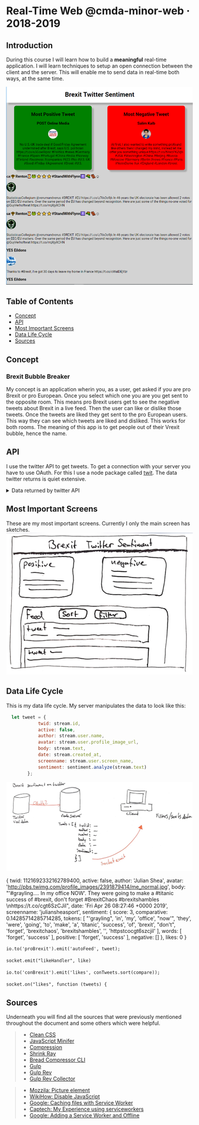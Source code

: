 # Real-Time Web @cmda-minor-web · 2018-2019

## Introduction
During this course I will learn how to build a **meaningful** real-time application. I will learn techniques to setup an open connection between the client and the server. This will enable me to send data in real-time both ways, at the same time.

![Brexit Bubble Breaker](screens/screenshot.png)

## Table of Contents

- [Concept](#concept)
- [API](#api)
- [Most Important Screens](#most-important-screens)
- [Data Life Cycle](#data-life-cycle)
- [Sources](#sources)

## Concept
### Brexit Bubble Breaker
My concept is an application wherin you, as a user, get asked if you are pro Brexit or pro European. Once you select which one you are you get sent to the opposite room. This means pro Brexit users get to see the negative tweets about Brexit in a live feed. Then the user can like or dislike those tweets. Once the tweets are liked they get sent to the pro European users. This way they can see which tweets are liked and disliked. This works for both rooms. The meaning of this app is to get people out of their Vrexit bubble, hence the name.

## API
I use the twitter API to get tweets. To get a connection with your server you have to use OAuth. For this I use a node package called [twit](https://www.npmjs.com/package/twit). The data twitter returns is quiet extensive.


<details>
  <summary>Data returned by twitter API</summary>

``` json
{ created_at: 'Wed Mar 13 17:22:28 +0000 2019',
     id: 1105881826676088800,
     id_str: '1105881826676088839',
     text:
      '"Ultimately we are leaving the largest trading bloc and our closest trading partner. We are already seeing impact t… https://t.co/05mDUeeBNd',
     display_text_range: [ 0, 140 ],
     source:
      '<a href="http://twitter.com/download/android" rel="nofollow">Twitter for Android</a>',
     truncated: true,
     in_reply_to_status_id: null,
     in_reply_to_status_id_str: null,
     in_reply_to_user_id: null,
     in_reply_to_user_id_str: null,
     in_reply_to_screen_name: null,
     user:
      { id: 863377035661647900,
        id_str: '863377035661647877',
        name: 'Matty 🇬🇧🇪🇺',
        screen_name: 'Doozy_45',
        location: null,
        url: null,
        description:
         'General News , Politics, Brexit Headlines/News... #AntiBrexit, #ProEU, #Saboteur, #FBPE 🇬🇧🇪🇺',
        translator_type: 'none',
        protected: false,
        verified: false,
        followers_count: 10228,
        friends_count: 9113,
        listed_count: 36,
        favourites_count: 85335,
        statuses_count: 165241,
        created_at: 'Sat May 13 12:55:00 +0000 2017',
        utc_offset: null,
        time_zone: null,
        geo_enabled: false,
        lang: 'en',
        contributors_enabled: false,
        is_translator: false,
        profile_background_color: 'F5F8FA',
        profile_background_image_url: '',
        profile_background_image_url_https: '',
        profile_background_tile: false,
        profile_link_color: '1DA1F2',
        profile_sidebar_border_color: 'C0DEED',
        profile_sidebar_fill_color: 'DDEEF6',
        profile_text_color: '333333',
        profile_use_background_image: true,
        profile_image_url:
         'http://pbs.twimg.com/profile_images/899556584518496256/YoRivQpz_normal.jpg',
        profile_image_url_https:
         'https://pbs.twimg.com/profile_images/899556584518496256/YoRivQpz_normal.jpg',
        profile_banner_url:
         'https://pbs.twimg.com/profile_banners/863377035661647877/1550942062',
        default_profile: true,
        default_profile_image: false,
        following: null,
        follow_request_sent: null,
        notifications: null },
     geo: null,
     coordinates: null,
     place: null,
     contributors: null,
     is_quote_status: false,
     extended_tweet:
      { full_text:
         '"Ultimately we are leaving the largest trading bloc and our closest trading partner. We are already seeing impact to the economy" #Brexit https://t.co/qQPulpx1dx',
        display_text_range: [ 0, 137 ],
        entities:
         { hashtags: [ { text: 'Brexit', indices: [ 130, 137 ] } ],
           urls: [],
           user_mentions: [],
           symbols: [],
           media:
            [ { id: 1105881689501458400,
                id_str: '1105881689501458432',
                indices: [ 138, 161 ],
                additional_media_info: { monetizable: false },
                media_url:
                 'http://pbs.twimg.com/ext_tw_video_thumb/1105881689501458432/pu/img/AhS6DODELWm4KAbz.jpg',
                media_url_https:
                 'https://pbs.twimg.com/ext_tw_video_thumb/1105881689501458432/pu/img/AhS6DODELWm4KAbz.jpg',
                url: 'https://t.co/qQPulpx1dx',
                display_url: 'pic.twitter.com/qQPulpx1dx',
                expanded_url:
                 'https://twitter.com/Doozy_45/status/1105881826676088839/video/1',
                type: 'video',
                video_info:
                 { aspect_ratio: [ 16, 9 ],
                   duration_millis: 40429,
                   variants:
                    [ { bitrate: 2176000,
                        content_type: 'video/mp4',
                        url:
                         'https://video.twimg.com/ext_tw_video/1105881689501458432/pu/vid/1280x720/00MOdjVU2MXwPhcX.mp4?tag=8' },
                      { content_type: 'application/x-mpegURL',
                        url:
                         'https://video.twimg.com/ext_tw_video/1105881689501458432/pu/pl/CULHSn6DjLsaswx6.m3u8?tag=8' },
                      { bitrate: 832000,
                        content_type: 'video/mp4',
                        url:
                         'https://video.twimg.com/ext_tw_video/1105881689501458432/pu/vid/640x360/7o5k3MjVfT6f7NOE.mp4?tag=8' },
                      { bitrate: 256000,
                        content_type: 'video/mp4',
                        url:
                         'https://video.twimg.com/ext_tw_video/1105881689501458432/pu/vid/320x180/JTXOM-yZEDvNkSOd.mp4?tag=8' } ] },
                sizes:
                 { thumb: { w: 150, h: 150, resize: 'crop' },
                   medium: { w: 1200, h: 675, resize: 'fit' },
                   small: { w: 680, h: 383, resize: 'fit' },
                   large: { w: 1280, h: 720, resize: 'fit' } } } ] },
        extended_entities:
         { media:
            [ { id: 1105881689501458400,
                id_str: '1105881689501458432',
                indices: [ 138, 161 ],
                additional_media_info: { monetizable: false },
                media_url:
                 'http://pbs.twimg.com/ext_tw_video_thumb/1105881689501458432/pu/img/AhS6DODELWm4KAbz.jpg',
                media_url_https:
                 'https://pbs.twimg.com/ext_tw_video_thumb/1105881689501458432/pu/img/AhS6DODELWm4KAbz.jpg',
                url: 'https://t.co/qQPulpx1dx',
                display_url: 'pic.twitter.com/qQPulpx1dx',
                expanded_url:
                 'https://twitter.com/Doozy_45/status/1105881826676088839/video/1',
                type: 'video',
                video_info:
                 { aspect_ratio: [ 16, 9 ],
                   duration_millis: 40429,
                   variants:
                    [ { bitrate: 2176000,
                        content_type: 'video/mp4',
                        url:
                         'https://video.twimg.com/ext_tw_video/1105881689501458432/pu/vid/1280x720/00MOdjVU2MXwPhcX.mp4?tag=8' },
                      { content_type: 'application/x-mpegURL',
                        url:
                         'https://video.twimg.com/ext_tw_video/1105881689501458432/pu/pl/CULHSn6DjLsaswx6.m3u8?tag=8' },
                      { bitrate: 832000,
                        content_type: 'video/mp4',
                        url:
                         'https://video.twimg.com/ext_tw_video/1105881689501458432/pu/vid/640x360/7o5k3MjVfT6f7NOE.mp4?tag=8' },
                      { bitrate: 256000,
                        content_type: 'video/mp4',
                        url:
                         'https://video.twimg.com/ext_tw_video/1105881689501458432/pu/vid/320x180/JTXOM-yZEDvNkSOd.mp4?tag=8' } ] },
                sizes:
                 { thumb: { w: 150, h: 150, resize: 'crop' },
                   medium: { w: 1200, h: 675, resize: 'fit' },
                   small: { w: 680, h: 383, resize: 'fit' },
                   large: { w: 1280, h: 720, resize: 'fit' } } } ] } },
     quote_count: 0,
     reply_count: 3,
     retweet_count: 32,
     favorite_count: 53,
     entities:
      { hashtags: [],
        urls:
         [ { url: 'https://t.co/05mDUeeBNd',
             expanded_url: 'https://twitter.com/i/web/status/1105881826676088839',
             display_url: 'twitter.com/i/web/status/1…',
             indices: [ 117, 140 ] } ],
        user_mentions: [],
        symbols: [] },
     favorited: false,
     retweeted: false,
     possibly_sensitive: false,
     filter_level: 'low',
     lang: 'en' },
  is_quote_status: false,
  quote_count: 0,
  reply_count: 0,
  retweet_count: 0,
  favorite_count: 0,
  entities:
   { hashtags: [],
     urls: [],
     user_mentions:
      [ { screen_name: 'Doozy_45',
          name: 'Matty 🇬🇧🇪🇺',
          id: 863377035661647900,
          id_str: '863377035661647877',
          indices: [ 3, 12 ] } ],
     symbols: [] },
  favorited: false,
  retweeted: false,
  filter_level: 'low',
  lang: 'en',
  timestamp_ms: '1555593152035' }
```
</details>

## Most Important Screens

These are my most important screens. Currently I only the main screen has sketches.
![Index.ejs](screens/indexSketch.jpeg)
## Data Life Cycle
This is my data life cycle. My server manipulates the data to look like this:

```js
  let tweet = {
            twid: stream.id,
            active: false,
            author: stream.user.name,
            avatar: stream.user.profile_image_url,
            body: stream.text,
            date: stream.created_at,
            screenname: stream.user.screen_name,
            sentiment: sentiment.analyze(stream.text)
        };
```
![Focus](screens/dataSketch.jpeg)

{ twid: 1121692332162789400,
    active: false,
    author: 'Julian Shea',
    avatar:
     'http://pbs.twimg.com/profile_images/2391879414/me_normal.jpg',
    body:
     "'#grayling.... In my office NOW'. They were going to make a #titanic success of #brexit, don't forget #BrexitChaos #brexitshambles \nhttps://t.co/cgt6SzCJil",
    date: 'Fri Apr 26 08:27:46 +0000 2019',
    screenname: 'juliansheasport',
    sentiment:
     { score: 3,
       comparative: 0.14285714285714285,
       tokens:
        [ "'grayling",
          'in',
          'my',
          'office',
          "now'",
          'they',
          'were',
          'going',
          'to',
          'make',
          'a',
          'titanic',
          'success',
          'of',
          'brexit',
          "don't",
          'forget',
          'brexitchaos',
          'brexitshambles',
          '',
          'httpstcocgt6szcjil' ],
       words: [ 'forget', 'success' ],
       positive: [ 'forget', 'success' ],
       negative: [] },
    likes: 0 }

    io.to('proBrexit').emit('autoFeed', tweet);
  
    socket.emit("likeHandler", like)

    io.to('conBrexit').emit('likes', conTweets.sort(compare));

    socket.on("likes", function (tweets) {

## Sources
Underneath you will find all the sources that were previously mentioned throughout the document and some others which were helpful.

> * [Clean CSS](https://www.npmjs.com/package/clean-css)
> * [JavaScript Minifer](https://javascript-minifier.com/)
> * [Compression](https://www.npmjs.com/package/compression)
> * [Shrink Ray](https://www.npmjs.com/package/shrink-ray)
> * [Bread Compressor CLI](https://www.npmjs.com/package/bread-compressor-cli)
> * [Gulp](https://www.npmjs.com/package/gulp) 
> * [Gulp Rev](https://www.npmjs.com/package/gulp-rev)
> * [Gulp Rev Collector](https://www.npmjs.com/package/gulp-rev-collector)

> * [Mozzila: Picture element](https://developer.mozilla.org/en-US/docs/Web/HTML/Element/picture)
> * [WikiHow: Disable JavaScript](https://www.wikihow.com/Disable-JavaScript)
> * [Google: Caching files with Service Worker](https://developers.google.com/web/ilt/pwa/caching-files-with-service-worker)
> * [Captech: My Experience using serviceworkers](https://www.captechconsulting.com/blogs/my-experience-using-service-workers)
> * [Google: Adding a Service Worker and Offline](https://developers.google.com/web/fundamentals/codelabs/offline/)
